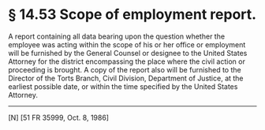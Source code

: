 # § 14.53   Scope of employment report.

A report containing all data bearing upon the question whether the employee was acting within the scope of his or her office or employment will be furnished by the General Counsel or designee to the United States Attorney for the district encompassing the place where the civil action or proceeding is brought. A copy of the report also will be furnished to the Director of the Torts Branch, Civil Division, Department of Justice, at the earliest possible date, or within the time specified by the United States Attorney.



---

[N] [51 FR 35999, Oct. 8, 1986]




